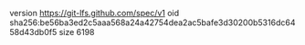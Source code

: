 version https://git-lfs.github.com/spec/v1
oid sha256:be56ba3ed2c5aaa568a24a42754dea2ac5bafe3d30200b5316dc6458d43db0f5
size 6198
